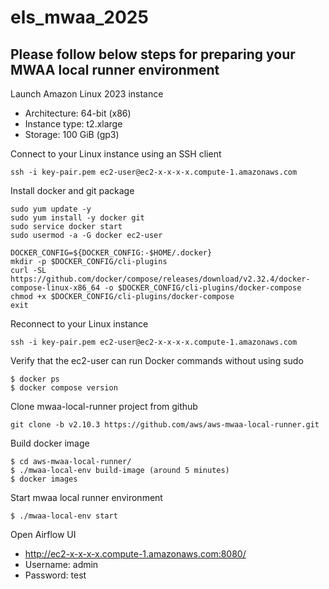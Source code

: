 # els_mwaa_2025

## Please follow below steps for preparing your MWAA local runner environment

Launch Amazon Linux 2023 instance

- Architecture: 64-bit (x86)
- Instance type: t2.xlarge
- Storage: 100 GiB (gp3)

Connect to your Linux instance using an SSH client

```shell script
ssh -i key-pair.pem ec2-user@ec2-x-x-x-x.compute-1.amazonaws.com
```

Install docker and git package
```shell script
sudo yum update -y
sudo yum install -y docker git
sudo service docker start
sudo usermod -a -G docker ec2-user

DOCKER_CONFIG=${DOCKER_CONFIG:-$HOME/.docker}
mkdir -p $DOCKER_CONFIG/cli-plugins
curl -SL https://github.com/docker/compose/releases/download/v2.32.4/docker-compose-linux-x86_64 -o $DOCKER_CONFIG/cli-plugins/docker-compose
chmod +x $DOCKER_CONFIG/cli-plugins/docker-compose
exit
```

Reconnect to your Linux instance

```shell script
ssh -i key-pair.pem ec2-user@ec2-x-x-x-x.compute-1.amazonaws.com
```

Verify that the ec2-user can run Docker commands without using sudo

```shell script
$ docker ps
$ docker compose version
```
Clone mwaa-local-runner project from github

```shell script
git clone -b v2.10.3 https://github.com/aws/aws-mwaa-local-runner.git
```

Build docker image

```shell script
$ cd aws-mwaa-local-runner/
$ ./mwaa-local-env build-image (around 5 minutes)
$ docker images
```
Start mwaa local runner environment

```shell script
$ ./mwaa-local-env start
```

Open Airflow UI

- http://ec2-x-x-x-x.compute-1.amazonaws.com:8080/
- Username: admin
- Password: test


